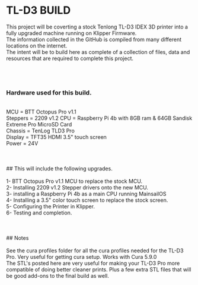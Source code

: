 # TL-D3 BUILD

This project will be coverting a stock Tenlong TL-D3 IDEX 3D printer into a fully upgraded machine running on Klipper Firmware.<br>
The information collected in the GitHub is compiled from many different locations on the internet.<br>
The intent will be to build here as complete of a collection of files, data and resources that are required to complete this project.<br>
<br><br><br>
### Hardware used for this build.<br>
<br>
MCU = BTT Octopus Pro v1.1<br>
Steppers = 2209 v1.2
CPU = Raspberry Pi 4b with 8GB ram & 64GB Sandisk Extreme Pro MicroSD Card<br>
Chassis = TenLog TLD3 Pro<br>
Display = TFT35 HDMI 3.5" touch screen<br>
Power = 24V<br>
<br><br><br>
## This will include the following upgrades.<br>
<br>
1- BTT Octopus Pro v1.1 MCU to replace the stock MCU.<br>
2- Installing 2209 v1.2 Stepper drivers onto the new MCU.<br>
3- installing a Raspberry Pi 4b as a main CPU running MainsailOS<br>
4- Installing a 3.5" color touch screen to replace the stock screen.<br>
5- Configuring the Printer in Klipper.<br>
6- Testing and completion.<br>
<br><br><br>
## Notes<br>
<br>
See the cura profiles folder for all the cura profiles needed for the TL-D3 Pro. Very useful for getting cura setup. Works with Cura 5.9.0<br>
The STL's posted here are very useful for making your TL-D3 Pro more compatible of doing better cleaner prints. Plus a few extra STL files that will be good add-ons to the final build as well.<br>
<br>